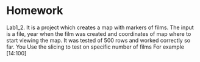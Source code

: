 # Homework
Lab1_2.
It is a project which creates a map with markers of films.
The input is a file, year when the film was created and coordinates of map where to start viewing the map.
It was tested of 500 rows and worked correctly so far.
You Use the slicing to test on specific number of films
For example [14:100]

